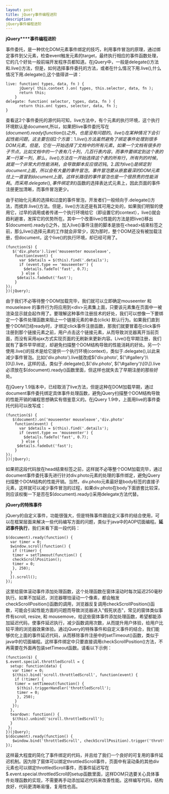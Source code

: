 ```yaml
---
layout: post
title: jQuery事件编程进阶
description: 
jQuery事件编程进阶
---
```


**jQuery****事件编程进阶**

事件委托，是一种优化DOM元素事件绑定的技巧，利用事件冒泡的原理，通过绑定事件到父元素，检查event触发元素的target，最终执行相应的事件函数处理，它的几个好处一般前端开发程序员都知道。在jQuery中，一般是delegate()方法和.live()方法，但是，如何选择事件委托的方法，或者在什么情况下用.live(),什么情况下用.delegate(),这个值得讲一讲：
    
    live: function( types, data, fn ) {
          jQuery( this.context ).on( types, this.selector, data, fn );
          return this;
        }
    delegate: function( selector, types, data, fn ) {
          return this.on( types, selector, data, fn );
    }

查看这2个事件委托的源代码可知，live方法中，有个元素的执行环境，这个执行环境默认是document,所以，如果把live事件委托写在$(document).ready(function() {})之外，也是没有问题的。live()在某种情况下会引起性能问题，这主要包括2个方面：1.live()方法虽然避免了绑定事件处理到很多DOM元素，但是，它在一开始选择了文档中的所有元素，如果一个文档有很多的子节点，比如文档中的一个表有几十列，几百行表内容，而事件要绑定到这个表的某一行某一列，那么，live()方法在一开始选择这个表的所有行，所有列的时候，就是一个非常大的性能消耗，会导致脚本反应很迟钝。2.因为live()是绑定到document上面，所以会有大量的事件冒泡，事件冒泡要从嵌套最深的DOM元素往上一直冒到document上面，这样长路径的事件冒泡也是一个很昂贵的性能消耗。而采用.delegate(),事件绑定到$()函数的选择表达式元素上，因此页面的事件注册更加清晰，而事件冒泡更少。

由于初始化元素的选择和过度的事件冒泡，开发者们一般倾向于.delegate()方法，而摈弃.live()方法。但是，live()方法还是有其可用之处的，如果我们明智的使用它，过早的调用或者传递一个执行环境给它（即设置它的context），live()就会趋利避害，发挥它的优势所在。其中一个改善live()性能的方法是把live()移出$(document).ready()之外，加入live()事件注册的脚本是放在<head\>结束标签之前，那么live()选择元素的工作就会非常少，因为那时，整个DOM还没有被加载注册，但document，这个live()的执行环境，却已经可用了。
    
    (function($) {
       $('div.photo').live('mouseenter mouseleave',
        function(event) {
          var $details = $(this).find('.details');
          if (event.type == 'mouseenter') {
            $details.fadeTo('fast', 0.7);
           } else {
         $details.fadeOut('fast');
        }
    });
    })(jQuery);

由于我们不必等待整个DOM加载完毕，我们就可以立即确定mouseenter 和mouseleave 的事件行为将应用到<div\>元素集上面，只要该元素集在页面中一被渲染显示就会起作用了。要理解这种事件注册技术的好处，我们可以想像一下要绑定一个事件处理函数来阻止一个链接元素的单击(click) 默认行为。如果我们直到整个DOM已经ready时，才绑定click事件注册函数，那我们就要冒着在click事件注册到那个链接元素之前，用户点击这个链接元素，从而导致浏览器离开当前页面，而没有采用ajax方式实现页面的无刷新来更新内容。Live()在早期注册，我们就有了事件早早绑定，却避免扫描整个DOM结构导致的性能消耗的好处。另一个使用.live()的技术是给它提供一个执行环境(context)，类似于.delegate(),以此来减少事件冒泡。比如('div.photo').live就改成$('div.photo', $('\#gallery')\[0\]).live，这样的话，类似于.delegate(),$('div.photo', $('\#gallery')\[0\]).live必须放在$(document).ready()函数里面，但这样也就失去了早期注册的那些好处。

在jQuery 1.9版本中，已经取消了live方法，但是这种在DOM加载早期，通过document事件委托绑定具体事件处理函数，避免jQuery扫描整个DOM结构导致的性能开销的编程思想确实有借鉴意义的。在jQuery 1.9中，上面用live的事件委托代码可以改写成：
    
    (function($) {
       $(document).on('mouseenter mouseleave','div.photo'
        function(event) {
          var $details = $(this).find('.details');
          if (event.type == 'mouseenter') {
            $details.fadeTo('fast', 0.7);
           } else {
         $details.fadeOut('fast');
        }
    });
    })(jQuery);

如果把这段代码放在head结束标签之前，这样就不必等整个DOM加载完毕，通过document事件委托事先进行针对div.photo元素的处理的事件绑定，避免jQuery扫描整个DOM结构的性能开销。当然，div.photo元素最好是body标签的直接子元素，这样就可以减少事件冒泡的过程，如果div.photo在body下面嵌套比较深，则应该权衡一下是否在$(document).ready()采用delegate方法代替。

**jQuery的特殊事件**

jQuery的自定义事件，功能很强大，但是特殊事件跟自定义事件的结合使用，可以在框架层面来解决一些代码编写方面的问题，类似于java中的AOP切面编程。**延迟事件执行**，我们来看下面一段代码：
    
    $(document).ready(function() {
      var timer = 0;
      $window.scroll(function() {
       if (!timer) {
       timer = setTimeout(function() {
       checkScrollPosition();
       timer = 0;
       }, 250);
      }
      }).scroll();
    });

这里给窗体滚动事件添加处理函数，这个处理函数在窗体滚动时每次延迟250毫秒执行。如果不加延迟，浏览器哪怕滚动一个像素，都会触发checkScrollPosition()函数的调用，浏览器反复调用checkScrollPosition()函数，可能会引起性能方面的问题而导致浏览器进入"假死状态"，常见的窗体类似事件有scroll, resize, 和 mousemove，给这些窗体事件添加处理函数，希望都能添加延迟代码，使事件延迟执行，减少函数调用次数，从而提升用户体验，给用户比较平滑的浏览器效果体验。通过jQuery的特殊事件和自定义事件的结合，我们能够优化上面的事件延迟代码，从而移除事件注册中的setTimeout()函数，类似于java中的切面编程。这样事件绑定中只要直接调用checkScrollPosition()方法，不再需要在外面再包装setTimeout函数。请看以下示例：
    
    (function($) {
    $.event.special.throttledScroll = {
      setup: function(data) {
       var timer = 0;
       $(this).bind('scroll.throttledScroll', function(event) {
        if (!timer) {
        timer = setTimeout(function() {
         $(this).triggerHandler('throttledScroll');
         timer = 0;
         }, 250);
        }
       });
      },
      teardown: function() {
       $(this).unbind('scroll.throttledScroll');
      }
     };
    })(jQuery);
    $(document).ready(function() {
       $window.bind('throttledScroll', checkScrollPosition).trigger('throttledScroll');
    });

这样最大程度的简化了事件绑定的代码，并且给了我们一个良好的可复用的事件延迟机制。因为除了窗体可以绑定throttledScroll事件，页面中有滚动条的其他div元素也可以绑定throttledScroll事件，而事件延迟写在$.event.special.throttledScroll的setup函数里面，这样DOM只选要关心具体事件处理函数的实现，不需要再手动添加延迟代码来改善性能。这样编写代码，结构良好，代码更清晰易懂，复用性也高。
